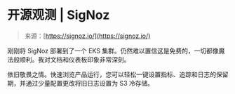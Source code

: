 <!--yml

category: 未分类

date: 2024-05-27 14:30:07

-->

# 开源观测 | SigNoz

> 来源：[https://signoz.io/](https://signoz.io/)

刚刚将 SigNoz 部署到了一个 EKS 集群。仍然难以置信这是免费的，一切都像魔法般顺利。我对文档和仪表板印象非常深刻。

依旧敬畏之情。快速浏览产品运行，您可以轻松一键设置指标、追踪和日志的保留期，并通过少量配置更改将旧日志设置为 S3 冷存储。
